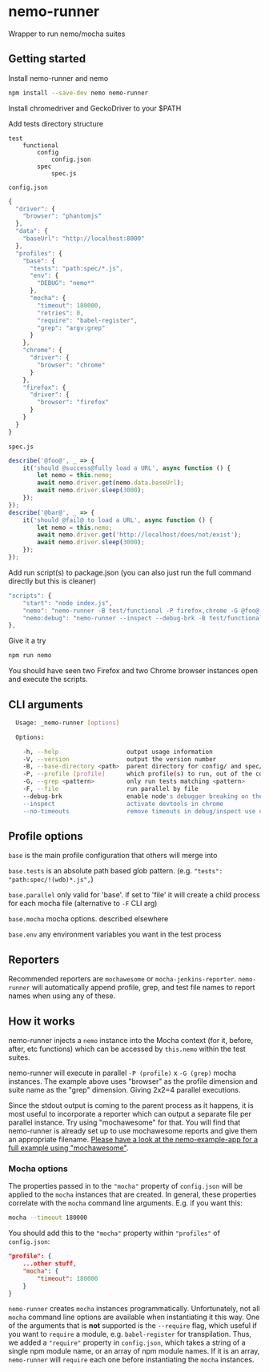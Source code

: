 # nemo-runner

Wrapper to run nemo/mocha suites

## Getting started

Install nemo-runner and nemo

```sh
npm install --save-dev nemo nemo-runner
```

Install chromedriver and GeckoDriver to your $PATH

Add tests directory structure

```
test
    functional
        config
            config.json
        spec
            spec.js
```

`config.json`

```js
{
  "driver": {
    "browser": "phantomjs"
  },
  "data": {
    "baseUrl": "http://localhost:8000"
  },
  "profiles": {
    "base": {
      "tests": "path:spec/*.js",
      "env": {
        "DEBUG": "nemo*"
      },
      "mocha": {
        "timeout": 180000,
        "retries": 0,
        "require": "babel-register",
        "grep": "argv:grep"
      }
    },
    "chrome": {
      "driver": {
        "browser": "chrome"
      }
    },
    "firefox": {
      "driver": {
        "browser": "firefox"
      }
    }
  }
}
```

`spec.js`

```js
describe('@foo@', _ => {
    it('should @success@fully load a URL', async function () {
        let nemo = this.nemo;
        await nemo.driver.get(nemo.data.baseUrl);
        await nemo.driver.sleep(3000);
    });
});
describe('@bar@', _ => {
    it('should @fail@ to load a URL', async function () {
        let nemo = this.nemo;
        await nemo.driver.get('http://localhost/does/not/exist');
        await nemo.driver.sleep(3000);
    });
});
```

Add run script(s) to package.json (you can also just run the full command directly but this is cleaner)

```js
"scripts": {
    "start": "node index.js",
    "nemo": "nemo-runner -B test/functional -P firefox,chrome -G @foo@,@bar@",
    "nemo:debug": "nemo-runner --inspect --debug-brk -B test/functional -P firefox -G @foo@"
},
```

Give it a try

```sh
npm run nemo
```

You should have seen two Firefox and two Chrome browser instances open and execute the scripts.

## CLI arguments

```sh
  Usage: _nemo-runner [options]

  Options:

    -h, --help                   output usage information
    -V, --version                output the version number
    -B, --base-directory <path>  parent directory for config/ and spec/ (or other test file) directories. relative to cwd
    -P, --profile [profile]      which profile(s) to run, out of the configuration
    -G, --grep <pattern>         only run tests matching <pattern>
    -F, --file                   run parallel by file
    --debug-brk                  enable node's debugger breaking on the first line
    --inspect                    activate devtools in chrome
    --no-timeouts                remove timeouts in debug/inspect use case

```

## Profile options

`base` is the main profile configuration that others will merge into

`base.tests` is an absolute path based glob pattern. (e.g. `"tests": "path:spec/!(wdb)*.js",`)

`base.parallel` only valid for 'base'. if set to 'file' it will create a child process for each mocha file (alternative to `-F` CLI arg)

`base.mocha` mocha options. described elsewhere

`base.env` any environment variables you want in the test process

## Reporters

Recommended reporters are `mochawesome` or `mocha-jenkins-reporter`. `nemo-runner` will automatically append profile, grep, and test file names to report names when using any of these.

## How it works

nemo-runner injects a `nemo` instance into the Mocha context (for it, before, after, etc functions) which can be accessed by
`this.nemo` within the test suites.

nemo-runner will execute in parallel `-P (profile)` x `-G (grep)` mocha instances. The example above uses "browser" as the
profile dimension and suite name as the "grep" dimension. Giving 2x2=4 parallel executions.

Since the stdout output is coming to the parent process as it happens, it is most useful to incorporate a reporter which
can output a separate file per parallel instance. Try using "mochawesome" for that. You will find that nemo-runner is
already set up to use mochawesome reports and give them an appropriate filename. [Please have a look at the nemo-example-app
for a full example using "mochawesome"](https://github.com/paypal/nemo-example-app/blob/nemo-3-alpha/test/functional/config/profiles.json).

### Mocha options

The properties passed in to the `"mocha"` property of `config.json` will be applied to the `mocha` instances that are created. In general, these properties correlate with the `mocha` command line arguments. E.g. if you want this:

```sh
mocha --timeout 180000
```

You should add this to the `"mocha"` property within `"profiles"` of `config.json`:

```json
"profile": {
	...other stuff,
	"mocha": {
		"timeout": 180000
	}
}
```

`nemo-runner` creates `mocha` instances programmatically. Unfortunately, not all `mocha` command line options are available when instantiating it this way. One of the arguments that is **not** supported is the `--require` flag, which useful if you want to `require` a module, e.g. `babel-register` for transpilation. Thus, we added a `"require"` property in `config.json`, which takes a string of a single npm module name, or an array of npm module names. If it is an array, `nemo-runner` will `require` each one before instantiating the `mocha` instances.
